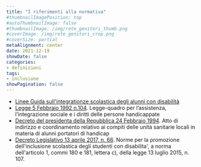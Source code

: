 ```yaml
---
title: "I riferimenti alla normativa"
#thumbnailImagePosition: top
#autoThumbnailImage: false
#thumbnailImage: /img/rete_genitori_thumb.png
#coverImage: /img/rete_genitori_crop.png
#coverSize: partial
metaAlignment: center
date: 2021-12-19
showDate: false
categories:
- definizioni
tags:
- inclusione
showPagination: false
---
```


* [Linee Guida sull'integrationze scolastica degli alunni con disabilità](/docs/linee-guida-integrazione-scolastica-alunni-disabilita.pdf)
* [Legge 5 Febbraio 1992 n.104](https://www.gazzettaufficiale.it/eli/id/1992/02/17/092G0108/sg). Legge-quadro per l’assistenza, l’integrazione sociale e i diritti delle persone handicappate
* [Decreto del presidenta della Repubblica 24 Febbraio 1994](https://www.gazzettaufficiale.it/eli/id/1994/04/06/094A2245/sg). Atto di indirizzo e coordinamento relativo ai compiti delle unità sanitarie locali in materia di alunni portatori di handicap
* [Decreto Legislativo 13 aprile 2017, n. 66](https://www.gazzettaufficiale.it/eli/id/2017/05/16/17G00074/sg). Norme per la promozione dell'inclusione scolastica degli studenti con disabilita', a norma dell'articolo 1, commi 180 e 181, lettera c), della legge 13 luglio 2015, n. 107.

